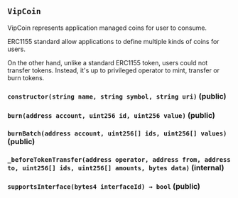 ## `VipCoin`



VipCoin represents application managed coins for user to consume.

ERC1155 standard allow applications to define multiple kinds of coins for users.

On the other hand, unlike a standard ERC1155 token, users could not transfer
tokens. Instead, it's up to privileged operator to mint, transfer or burn tokens.


### `constructor(string name, string symbol, string uri)` (public)





### `burn(address account, uint256 id, uint256 value)` (public)





### `burnBatch(address account, uint256[] ids, uint256[] values)` (public)





### `_beforeTokenTransfer(address operator, address from, address to, uint256[] ids, uint256[] amounts, bytes data)` (internal)





### `supportsInterface(bytes4 interfaceId) → bool` (public)








